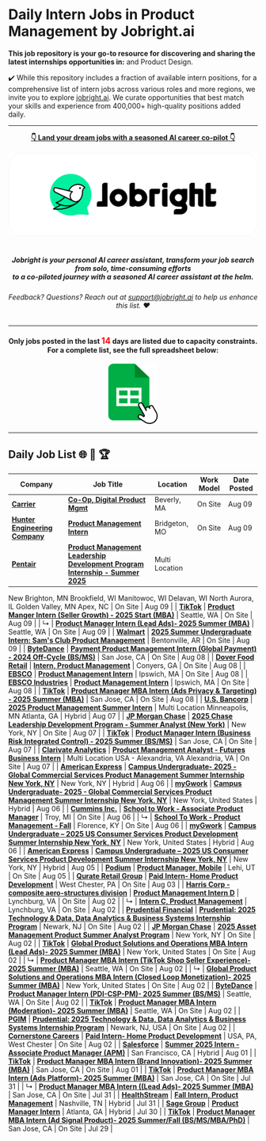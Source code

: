 
# Daily Intern Jobs in Product Management by Jobright.ai



**This job repository is your go-to resource for discovering and sharing the latest internships opportunities in:**  and Product Design.


✔️ While this repository includes a fraction of available intern positions, for a comprehensive list of intern jobs across various roles and more regions, we invite you to explore [jobright.ai](https://jobright.ai/?utm_campaign=1047&utm_source=git). We curate opportunities that best match your skills and experience from 400,000+ high-quality positions added daily.

---

<div align="center">
<p>
    <a href="https://jobright.ai/?utm_campaign=1047&utm_source=git"><b>👇 Land your dream jobs with a seasoned AI career co-pilot 👇</b></a>
    <br>
    <br>
    <a href="https://jobright.ai/?utm_campaign=1047&utm_source=git">
        <img src="./static/img/jrbtn.svg" alt="jobright.ai">
    </a>
    <br>
    <br>
    <i>
    <sub> 
        <h5>
        Jobright is your personal AI career assistant, transform your job search from solo, time-consuming efforts 
        <br>
        to a co-piloted journey with a seasoned AI career assistant at the helm.
        </h5>
    </sub>
    </i>
</p>
<p>
    <sub> 
        <h6>
            Feedback? Questions? Reach out at <a href="mailto:support@jobright.ai">support@jobright.ai</a> to help us enhance this list. ❤️
        </h6>
    </sub>
</p>

---
<h4>
Only jobs posted in the last <span style="color: red; font-weight: bold; font-size: larger;">14</span> days are listed due to capacity constraints.
<br>
For a complete list, see the full spreadsheet below:
</h4>
<a href="https://docs.google.com/spreadsheets/d/1YhCc56aBbm1h-oiGbAEtRlc2IVW-CRqN_fJjsRBPHpk/edit?gid=0#gid=0">
    <img src="./static/img/excel_icon.png" alt="excel_icon", style="width: 20%; height: 20%;">
</a>
</div>

---
## Daily Job List  🌐 🧭 🏆


<!-- Please leave a one line gap between this and the table TABLE_START (DO NOT CHANGE THIS LINE) -->

| Company | Job Title | Location | Work Model | Date Posted |
| ----- | --------- |  --------- | ---- | ------- |
| **[Carrier](https://www.corporate.carrier.com)** | **[Co-Op, Digital Product Mgmt](https://jobright.ai/jobs/info/66b67317dc774d6b704ffa2b?utm_campaign=1047&utm_source=git)** | Beverly, MA | On Site | Aug 09 |
| **[Hunter Engineering Company](http://www.hunter.com)** | **[Product Management Intern](https://jobright.ai/jobs/info/66b666e4de44cfe992011f20?utm_campaign=1047&utm_source=git)** | Bridgeton, MO | On Site | Aug 09 |
| **[Pentair](http://www.pentair.com)** | **[Product Management Leadership Development Program Internship - Summer 2025](https://jobright.ai/jobs/info/66b6763bba6fd8b12541a6a8?utm_campaign=1047&utm_source=git)** | Multi Location
New Brighton, MN
Brookfield, WI
Manitowoc, WI
Delavan, WI
North Aurora, IL
Golden Valley, MN
Apex, NC | On Site | Aug 09 |
| **[TikTok](https://www.tiktok.com)** | **[Product Manger Intern (Seller Growth) - 2025 Start (MBA)](https://jobright.ai/jobs/info/66b613c9b6a41cebf81af50e?utm_campaign=1047&utm_source=git)** | Seattle, WA | On Site | Aug 09 |
| ↳ | **[Product Manager Intern (Lead Ads)- 2025 Summer (MBA)](https://jobright.ai/jobs/info/66b613c9b6a41cebf81af4f6?utm_campaign=1047&utm_source=git)** | Seattle, WA | On Site | Aug 09 |
| **[Walmart](http://www.walmart.com)** | **[2025 Summer Undergraduate Intern: Sam's Club Product Management](https://jobright.ai/jobs/info/66b66805aca1d7908652df75?utm_campaign=1047&utm_source=git)** | Bentonville, AR | On Site | Aug 09 |
| **[ByteDance](http://bytedance.com)** | **[Payment Product Management Intern (Global Payment) - 2024 Off-Cycle (BS/MS)](https://jobright.ai/jobs/info/66b5548630be628d65c5b419?utm_campaign=1047&utm_source=git)** | San Jose, CA | On Site | Aug 08 |
| **[Dover Food Retail](https://www.dovercorporation.com/our-markets/refrigeration-and-food-equipment/)** | **[Intern, Product Management](https://jobright.ai/jobs/info/66b53b52dc850908ef54a92a?utm_campaign=1047&utm_source=git)** | Conyers, GA | On Site | Aug 08 |
| **[EBSCO](http://www.ebsco.de)** | **[Product Management Intern](https://jobright.ai/jobs/info/66b4ffbb43e69ab0636eb065?utm_campaign=1047&utm_source=git)** | Ipswich, MA | On Site | Aug 08 |
| **[EBSCO Industries](http://www.ebscoind.com/)** | **[Product Management Intern](https://jobright.ai/jobs/info/66b4ffbb43e69ab0636eb0fd?utm_campaign=1047&utm_source=git)** | Ipswich, MA | On Site | Aug 08 |
| **[TikTok](https://www.tiktok.com)** | **[Product Manager MBA Intern (Ads Privacy & Targeting) - 2025 Summer (MBA)](https://jobright.ai/jobs/info/6698a1bc55add7f45fc70db4?utm_campaign=1047&utm_source=git)** | San Jose, CA | On Site | Aug 08 |
| **[U.S. Bancorp](http://www.usbank.com)** | **[2025 Product Management Summer Intern](https://jobright.ai/jobs/info/66b3f5eade85680dc379f2a2?utm_campaign=1047&utm_source=git)** | Multi Location
Minneapolis, MN
Atlanta, GA | Hybrid | Aug 07 |
| **[JP Morgan Chase](http://www.jpmorganchase.com)** | **[2025 Chase Leadership Development Program - Summer Analyst (New York)](https://jobright.ai/jobs/info/66b65fa89424375f08972acf?utm_campaign=1047&utm_source=git)** | New York, NY | On Site | Aug 07 |
| **[TikTok](https://www.tiktok.com)** | **[Product Manager Intern (Business Risk Integrated Control) - 2025 Summer (BS/MS)](https://jobright.ai/jobs/info/6697228ff11ecbc261d9110d?utm_campaign=1047&utm_source=git)** | San Jose, CA | On Site | Aug 07 |
| **[Clarivate Analytics](http://clarivate.com)** | **[Product Management Analyst - Futures Business Intern](https://jobright.ai/jobs/info/66b3c0b9d2f4c95ab62e02f7?utm_campaign=1047&utm_source=git)** | Multi Location
USA - Alexandria, VA
Alexandria, VA | On Site | Aug 07 |
| **[American Express](http://www.americanexpress.com)** | **[Campus Undergraduate- 2025 - Global Commercial Services Product Management Summer Internship New York, NY](https://jobright.ai/jobs/info/66b29b94e56a43eef61f4933?utm_campaign=1047&utm_source=git)** | New York, NY | Hybrid | Aug 06 |
| **[myGwork](https://www.mygwork.com/en/)** | **[Campus Undergraduate- 2025 - Global Commercial Services Product Management Summer Internship New York, NY](https://jobright.ai/jobs/info/66b28ef446c72da2f5950e46?utm_campaign=1047&utm_source=git)** | New York, United States | Hybrid | Aug 06 |
| **[Cummins Inc.](https://www.cummins.com/)** | **[School to Work - Associate Product Manager](https://jobright.ai/jobs/info/66954b6e092dd0811e080f51?utm_campaign=1047&utm_source=git)** | Troy, MI | On Site | Aug 06 |
| ↳ | **[School To Work - Product Management  - Fall](https://jobright.ai/jobs/info/66953864a8e2a2a8f300d2c8?utm_campaign=1047&utm_source=git)** | Florence, KY | On Site | Aug 06 |
| **[myGwork](https://www.mygwork.com/en/)** | **[Campus Undergraduate – 2025 US Consumer Services Product Development Summer Internship New York, NY](https://jobright.ai/jobs/info/66b1762e754be12cc5131200?utm_campaign=1047&utm_source=git)** | New York, United States | Hybrid | Aug 06 |
| **[American Express](http://www.americanexpress.com)** | **[Campus Undergraduate – 2025 US Consumer Services Product Development Summer Internship New York, NY](https://jobright.ai/jobs/info/66b148be1989281ef3c27097?utm_campaign=1047&utm_source=git)** | New York, NY | Hybrid | Aug 05 |
| **[Podium](https://www.podium.com)** | **[Product Manager, Mobile](https://jobright.ai/jobs/info/66b106d4e5736bdde990199e?utm_campaign=1047&utm_source=git)** | Lehi, UT | On Site | Aug 05 |
| **[Qurate Retail Group](https://www.qurateretailgroup.com/)** | **[Paid Intern- Home Product Development](https://jobright.ai/jobs/info/66adad806e76a962e84a7a54?utm_campaign=1047&utm_source=git)** | West Chester, PA | On Site | Aug 03 |
| **[Harris Corp - composite aero-structures division](https://www.l3harris.com/)** | **[Product Management Intern D](https://jobright.ai/jobs/info/66ad1fafbfd6d682d163d43f?utm_campaign=1047&utm_source=git)** | Lynchburg, VA | On Site | Aug 02 |
| ↳ | **[Intern C, Product Management](https://jobright.ai/jobs/info/66ad1fafbfd6d682d163d43a?utm_campaign=1047&utm_source=git)** | Lynchburg, VA | On Site | Aug 02 |
| **[Prudential Financial](http://www.prudential.com)** | **[Prudential: 2025 Technology & Data, Data Analytics & Business Systems Internship Program](https://jobright.ai/jobs/info/66ae465655964dcd7bc19d03?utm_campaign=1047&utm_source=git)** | Newark, NJ | On Site | Aug 02 |
| **[JP Morgan Chase](http://www.jpmorganchase.com)** | **[2025 Asset Management Product Summer Analyst Program](https://jobright.ai/jobs/info/66b607e096c9cb6a1cf3ac0f?utm_campaign=1047&utm_source=git)** | New York, NY | On Site | Aug 02 |
| **[TikTok](https://www.tiktok.com)** | **[Global Product Solutions and Operations MBA Intern (Lead Ads)- 2025 Summer (MBA)](https://jobright.ai/jobs/info/66accdaabcfe7b9629d5ec61?utm_campaign=1047&utm_source=git)** | New York, United States | On Site | Aug 02 |
| ↳ | **[Product Manager MBA Intern (TikTok Shop Seller Experience)- 2025 Summer (MBA)](https://jobright.ai/jobs/info/66accdaabcfe7b9629d5ec58?utm_campaign=1047&utm_source=git)** | Seattle, WA | On Site | Aug 02 |
| ↳ | **[Global Product Solutions and Operations MBA Intern (Closed Loop Monetization)- 2025 Summer (MBA)](https://jobright.ai/jobs/info/66acb8e8f21cf708e2b4cf49?utm_campaign=1047&utm_source=git)** | New York, United States | On Site | Aug 02 |
| **[ByteDance](http://bytedance.com)** | **[Product Manager Intern (PDI-CSP-PM)- 2025 Summer (BS/MS)](https://jobright.ai/jobs/info/66ac9454b3297a4e03db81b5?utm_campaign=1047&utm_source=git)** | Seattle, WA | On Site | Aug 02 |
| **[TikTok](https://www.tiktok.com)** | **[Product Manager MBA Intern (Moderation)- 2025 Summer (MBA)](https://jobright.ai/jobs/info/66adab3a61a7ac5d3177e889?utm_campaign=1047&utm_source=git)** | Seattle, WA | On Site | Aug 02 |
| **[PGIM](https://www.pgim.com)** | **[Prudential: 2025 Technology & Data, Data Analytics & Business Systems Internship Program](https://jobright.ai/jobs/info/66ac8a25b556873e6d502369?utm_campaign=1047&utm_source=git)** | Newark, NJ, USA | On Site | Aug 02 |
| **[Cornerstone Careers](http://www.ccsginc.com)** | **[Paid Intern- Home Product Development](https://jobright.ai/jobs/info/66ae35ee8ffbb48a1c6e845e?utm_campaign=1047&utm_source=git)** | USA, PA, West Chester | On Site | Aug 02 |
| **[Salesforce](https://www.salesforce.com)** | **[Summer 2025 Intern - Associate Product Manager (APM)](https://jobright.ai/jobs/info/66abc65d0078786fdb985358?utm_campaign=1047&utm_source=git)** | San Francisco, CA | Hybrid | Aug 01 |
| **[TikTok](https://www.tiktok.com)** | **[Product Manager MBA Intern (Brand Innovation)- 2025 Summer (MBA)](https://jobright.ai/jobs/info/66ab68aa665ebbd4c2364aef?utm_campaign=1047&utm_source=git)** | San Jose, CA | On Site | Aug 01 |
| **[TikTok](https://www.tiktok.com)** | **[Product Manager MBA Intern (Ads Platform)- 2025 Summer (MBA)](https://jobright.ai/jobs/info/66aa1a6d3f222fa8f7a44bf5?utm_campaign=1047&utm_source=git)** | San Jose, CA | On Site | Jul 31 |
| ↳ | **[Product Manager MBA Intern ((Lead Ads)- 2025 Summer (MBA)](https://jobright.ai/jobs/info/66aa1a6d3f222fa8f7a44c11?utm_campaign=1047&utm_source=git)** | San Jose, CA | On Site | Jul 31 |
| **[HealthStream](http://www.healthstream.com)** | **[Fall Intern, Product Management](https://jobright.ai/jobs/info/668fd7dfd38b7377a4fa9063?utm_campaign=1047&utm_source=git)** | Nashville, TN | Hybrid | Jul 31 |
| **[Sage Group](http://www.sage.com)** | **[Product Manager Intern](https://jobright.ai/jobs/info/66a973b245a3934f8fb80cea?utm_campaign=1047&utm_source=git)** | Atlanta, GA | Hybrid | Jul 30 |
| **[TikTok](https://www.tiktok.com)** | **[Product Manager MBA Intern (Ad Signal Product)- 2025 Summer/Fall (BS/MS/MBA/PhD)](https://jobright.ai/jobs/info/66a81b30fa706e9dba460f00?utm_campaign=1047&utm_source=git)** | San Jose, CA | On Site | Jul 29 |
<!-- Please leave a one line gap between this and the table TABLE_END (DO NOT CHANGE THIS LINE) -->